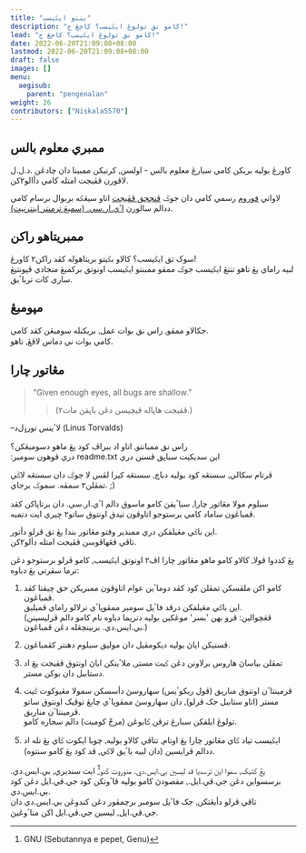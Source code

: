 ```yaml
---
title: "بنتو ايݢيسب"
description: "کامو نق تولوڠ ايݢيسب؟ کاچڠ ج!"
lead: "کامو نق تولوڠ ايݢيسب؟ کاچڠ ج!"
date: 2022-06-20T21:09:08+08:00
lastmod: 2022-06-20T21:09:08+08:00
draft: false
images: []
menu:
  aegisub:
    parent: "pengenalan"
weight: 26
contributors: ["Niskala5570"]
---
```


## ممبري معلوم بالس

کاورڠ بوليه بريکن کامي سبارڠ معلوم بالس - اولسن⹁
کرتيکن ممبينا دان چادڠن .د.ل.ل<br>
لاڤورن ڤڤيجت امتله کامي دأالو٢کن.

لاواتي [فوروم][forum] رسمي کامي دان جوݢ [ڤنججق ڤڤيجت][pepijat] اتاو
سيڠݢه بربوال برسام کامي ددالم سالورن [اٴي.ار.سي. (سمبڠ ترمنتر اينترنيت)][IRC].

## ممبريتاهو راکن

سوک تق ايݢيسب؟ کالاو بݢيتو بريتاهوله کڤد راکن٢ کاورڠ!<br>
لبيه راماي يڠ تاهو تنتڠ ايݢيسب جوݢ ممڤو ممبنتو ايݢيسب اونوتق برکمبڠ منجادي
ڤڽونتيڠ ساري کات ترباٴيق.

## مڽومبڠ

جکالاو ممڤو⹁ راس نق بوات عمل⹁ بريکنله سومبڠن کڤد کامي.<br>
کامي بوات ني دماس لاڤڠ⹁ تاهو.

## مڠاتور چارا

> “Given enough eyes, all bugs are shallow.”
>> (ڤڤيجت هاڽاله ڤيچيسن دڠن باڽقڽ مات٢.)

–لاٴينس تورۏل‌د (Linus Torvalds)

راس نق ممبانتو⹁ اتاو اد ببراڤ کود يڠ ماهو دسومبڠکن؟ <br>
<span dir="auto">اين سديکيت سباڽق ڤسنن دري readme.txt دري ڤوهون سومبر:</span>

ڤرتام سکالي⹁ سستڠه کود بوليه دباچ⹁
سستڠه کيرا لڤس لا جوݢ دان
سستڠه لاݢي تمڤلن٢ سمڤه. سموݢ برجاي. <span dir="ltr">;)</span>

سبلوم مولا مڠاتور چارا⹁
سباٴيقڽ کامو ماسوق دالم اٴي.ار.سي. دان
برتاڽاکن کڤد ڤمباڠون ساماد
کامي برستوجو اتاوڤون تيدق اونتوق
ساتو٢ چيري ايت دتمبه.

اين باݢي مڠيلقکن دري ممبذير وقتو مڠاتور بندا
يڠ تق ڤرلو دأتور.<br>
تاڤي ڤڠهاڤوسن ڤڤيجت امتله دألو٢کن.

يڠ کددوا ڤولا⹁ کالاو کامو ماهو مڠاتور چارا اڤ٢ اونوتق ايݢيسب⹁
کامو ڤرلو برستوجو دڠن ترما سڤرتي يڠ دباوه:

1. کامو اکن ملڤسکن تمڤلن کود کڤد دوماٴين عوام اتاوڤون ممبريکن حق چيڤتا کڤد ڤمباڠون.<br>
اين باݢي مڠيلقکن درڤد فاٴيل سومبر ممڤوڽاٴي ترلالو راماي ڤميليق.<br>
(ڤڠچوالين: ڤرو بهن 'بسر' موڠکين بوليه دتريما دباوه نام کامو
دالم ڤرليسينن بي.ايس.دي. بربينچڠله دڠن ڤمباڠون.)

2. ڤستيکن اياڽ بوليه ديکومڤيل دان موليق سبلوم دهنتر کڤمباڠون.

3. تمڤلن بياساڽ هاروس برلاونن دڠن ݢيت مستر⹁
ملاٴينکن اياڽ اونتوق ڤڤيجت يڠ اد دستابيل دان بوکن مستر.

4. ڤرمينتاٴن اونتوق مناريق (ڤول ريکوٴيس) سهاروسڽ دأسسکن
سمولا مڠيوکوت ݢيت مستر (اتاو ستابيل جک ڤرلو)⹁
دان سهاروسڽ ممڤوڽاٴي چابڠ توڤيک اونتوق ساتو ڤرمينتاٴن مناريق. <br>
تولوڠ ايلقکن سبارڠ ترڤن ݢابوڠن (مرجْ کوميت) دالم سجاره کامو.

5. ايݢيسب تياد ݢاي مڠاتور چارا يڠ اوتام⹁ تتاڤي کالاو بوليه⹁ چوبا ايکوت ݢاي
يڠ تله اد ددالم ڤرايسين (دان لبيه باٴيق لاݢي⹁ ڤد کود يڠ کامو سنتوه).

يڠ کتيݢ⹁ سموا اين ترسديا ڤد ليسين بي.ايس.دي.
منوروت ݢنو[^gnu] ايت سنديري⹁ بي.ايس.دي. برسسواين دڠن جي.ڤي.ايل.⹁
مقصودڽ کامو بوليه ڤاٴوتکن کود جي.ڤي.ايل دڠن کود بي.ايس.دي.<br>
تاڤي ڤرلو دأيڠتکن⹁ جک فاٴيل سومبر برچمڤور دڠن کندوڠن بي.ايس.دي دان جي.ڤي.ايل⹁
ليسين جي.ڤي.ايل اکن مناٴوڠيڽ.

[forum]: http://forums.aegisub.org/
[pepijat]: http://devel.aegisub.org/
[IRC]: irc://irc.rizon.net/aegisub

[^gnu]: GNU \(Sebutannya e pepet, Genu)